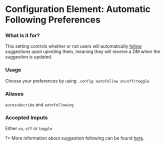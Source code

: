 # Configuration Element: Automatic Following Preferences

### What is it for?
This setting controls whether or not users will automatically [follow](sumup.md?id=suggestion-following) suggestions upon upvoting them, meaning they will receive a DM when the suggestion is updated.

### Usage
Choose your preferences by using `.config autofollow on/off/toggle`

### Aliases
`autosubscribe` and `autofollowing`

### Accepted Imputs
Either `on`, `off` or `toggle`

?> More information about suggestion following can be found [here](sumup.md?id=suggestion-following).
